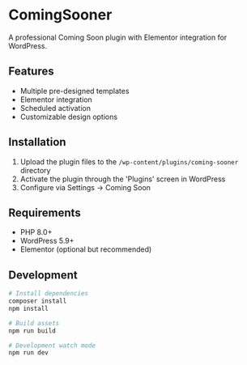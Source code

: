 # ComingSooner

A professional Coming Soon plugin with Elementor integration for WordPress.

## Features

- Multiple pre-designed templates
- Elementor integration
- Scheduled activation
- Customizable design options

## Installation

1. Upload the plugin files to the `/wp-content/plugins/coming-sooner` directory
2. Activate the plugin through the 'Plugins' screen in WordPress
3. Configure via Settings → Coming Soon

## Requirements

- PHP 8.0+
- WordPress 5.9+
- Elementor (optional but recommended)

## Development

```bash
# Install dependencies
composer install
npm install

# Build assets
npm run build

# Development watch mode
npm run dev